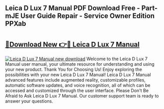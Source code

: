 ## Leica D Lux 7 Manual PDF Download Free - Part-mJE User Guide Repair - Service Owner Edition PPXab

# <h2><a href="http://bc28712.oget.top/?id=Leica+D+Lux+7+Manual">🔗Download New 👉🔴 Leica D Lux 7 Manual</a></h2>

[![Leica D Lux 7 Manual new download](https://i.imgur.com/5g1atiW.png)](http://bc28712.oget.top/?id=Leica+D+Lux+7+Manual)
Welcome to the Leica D Lux 7 Manual user manual, your ultimate resource for understanding and using your new product. Thank You for Choosing Us! Enjoy exploring the possibilities with your new Leica D Lux 7 Manual! Leica D Lux 7 Manual advanced features include augmented reality, customizable profiles, automatic software updates, and voice recognition, all of which can be accessed and customized through the user interface. Please Don't Be Afraid to Ask Leica D Lux 7 Manual. Our customer support team is ready to answer your questions.
